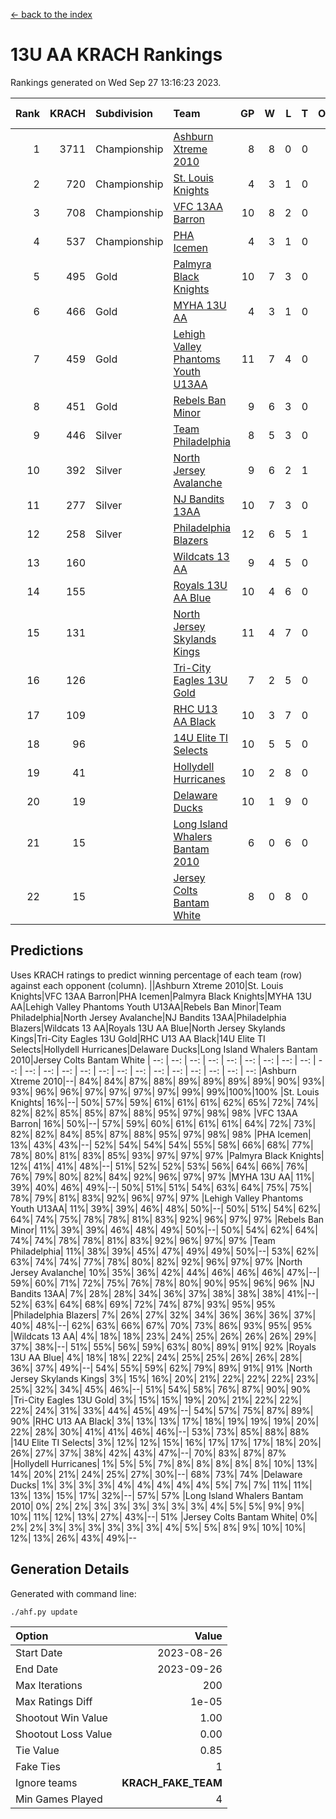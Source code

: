 [<- back to the index](readme.md)
# 13U AA KRACH Rankings
Rankings generated on Wed Sep 27 13:16:23 2023.

Rank|KRACH|Subdivision|Team|GP|W|L|T|OTW|OTL|SoS|Exp Wins|Win Diff
---:|---:|:---|:---|---:|---:|---:|---:|---:|---:|---:|---:|---:
1|3711|Championship|[Ashburn Xtreme 2010](https://gamesheetstats.com/seasons/3659/teams/140527/schedule)|8|8|0|0|0|0|377|8.8|-0.0
2|720|Championship|[St. Louis Knights](https://gamesheetstats.com/seasons/3659/teams/143323/schedule)|4|3|1|0|0|0|917|3.8|-0.0
3|708|Championship|[VFC 13AA Barron](https://gamesheetstats.com/seasons/3659/teams/140544/schedule)|10|8|2|0|1|0|252|8.9|0.0
4|537|Championship|[PHA Icemen](https://gamesheetstats.com/seasons/3659/teams/143321/schedule)|4|3|1|0|0|0|319|3.9|0.0
5|495|Gold|[Palmyra Black Knights](https://gamesheetstats.com/seasons/3659/teams/140537/schedule)|10|7|3|0|0|0|797|7.8|-0.0
6|466|Gold|[MYHA 13U AA](https://gamesheetstats.com/seasons/3659/teams/140533/schedule)|4|3|1|0|0|0|301|3.9|0.0
7|459|Gold|[Lehigh Valley Phantoms Youth U13AA](https://gamesheetstats.com/seasons/3659/teams/140531/schedule)|11|7|4|0|0|0|565|7.9|0.0
8|451|Gold|[Rebels Ban Minor](https://gamesheetstats.com/seasons/3659/teams/140539/schedule)|9|6|3|0|0|0|583|6.9|0.0
9|446|Silver|[Team Philadelphia](https://gamesheetstats.com/seasons/3659/teams/140542/schedule)|8|5|3|0|0|0|347|5.9|0.0
10|392|Silver|[North Jersey Avalanche](https://gamesheetstats.com/seasons/3659/teams/140535/schedule)|9|6|2|1|0|0|231|7.7|0.0
11|277|Silver|[NJ Bandits 13AA](https://gamesheetstats.com/seasons/3659/teams/140534/schedule)|10|7|3|0|2|1|186|7.9|0.0
12|258|Silver|[Philadelphia Blazers](https://gamesheetstats.com/seasons/3659/teams/140538/schedule)|12|6|5|1|1|0|755|7.7|0.0
13|160||[Wildcats 13 AA](https://gamesheetstats.com/seasons/3659/teams/140545/schedule)|9|4|5|0|0|0|268|4.9|0.0
14|155||[Royals 13U AA Blue](https://gamesheetstats.com/seasons/3659/teams/140541/schedule)|10|4|6|0|0|0|316|4.9|0.0
15|131||[North Jersey Skylands Kings](https://gamesheetstats.com/seasons/3659/teams/140536/schedule)|11|4|7|0|0|0|320|4.9|0.0
16|126||[Tri-City Eagles 13U Gold](https://gamesheetstats.com/seasons/3659/teams/140543/schedule)|7|2|5|0|0|1|396|2.9|0.0
17|109||[RHC U13 AA Black](https://gamesheetstats.com/seasons/3659/teams/140540/schedule)|10|3|7|0|0|0|306|3.9|0.0
18|96||[14U Elite TI Selects](https://gamesheetstats.com/seasons/3659/teams/140526/schedule)|10|5|5|0|0|1|185|5.9|0.0
19|41||[Hollydell Hurricanes](https://gamesheetstats.com/seasons/3659/teams/140529/schedule)|10|2|8|0|0|0|581|2.9|0.0
20|19||[Delaware Ducks](https://gamesheetstats.com/seasons/3659/teams/140528/schedule)|10|1|9|0|0|0|194|1.9|0.0
21|15||[Long Island Whalers Bantam 2010](https://gamesheetstats.com/seasons/3659/teams/140532/schedule)|6|0|6|0|0|0|246|0.9|0.0
22|15||[Jersey Colts Bantam White](https://gamesheetstats.com/seasons/3659/teams/140530/schedule)|8|0|8|0|0|1|248|0.9|0.0

## Predictions
Uses KRACH ratings to predict winning percentage of each team (row) against each opponent (column).
||Ashburn Xtreme 2010|St. Louis Knights|VFC 13AA Barron|PHA Icemen|Palmyra Black Knights|MYHA 13U AA|Lehigh Valley Phantoms Youth U13AA|Rebels Ban Minor|Team Philadelphia|North Jersey Avalanche|NJ Bandits 13AA|Philadelphia Blazers|Wildcats 13 AA|Royals 13U AA Blue|North Jersey Skylands Kings|Tri-City Eagles 13U Gold|RHC U13 AA Black|14U Elite TI Selects|Hollydell Hurricanes|Delaware Ducks|Long Island Whalers Bantam 2010|Jersey Colts Bantam White
| --: | --: | --: | --: | --: | --: | --: | --: | --: | --: | --: | --: | --: | --: | --: | --: | --: | --: | --: | --: | --: | --: | --: 
|Ashburn Xtreme 2010|--| 84%| 84%| 87%| 88%| 89%| 89%| 89%| 89%| 90%| 93%| 93%| 96%| 96%| 97%| 97%| 97%| 97%| 99%| 99%|100%|100%
|St. Louis Knights| 16%|--| 50%| 57%| 59%| 61%| 61%| 61%| 62%| 65%| 72%| 74%| 82%| 82%| 85%| 85%| 87%| 88%| 95%| 97%| 98%| 98%
|VFC 13AA Barron| 16%| 50%|--| 57%| 59%| 60%| 61%| 61%| 61%| 64%| 72%| 73%| 82%| 82%| 84%| 85%| 87%| 88%| 95%| 97%| 98%| 98%
|PHA Icemen| 13%| 43%| 43%|--| 52%| 54%| 54%| 54%| 55%| 58%| 66%| 68%| 77%| 78%| 80%| 81%| 83%| 85%| 93%| 97%| 97%| 97%
|Palmyra Black Knights| 12%| 41%| 41%| 48%|--| 51%| 52%| 52%| 53%| 56%| 64%| 66%| 76%| 76%| 79%| 80%| 82%| 84%| 92%| 96%| 97%| 97%
|MYHA 13U AA| 11%| 39%| 40%| 46%| 49%|--| 50%| 51%| 51%| 54%| 63%| 64%| 75%| 75%| 78%| 79%| 81%| 83%| 92%| 96%| 97%| 97%
|Lehigh Valley Phantoms Youth U13AA| 11%| 39%| 39%| 46%| 48%| 50%|--| 50%| 51%| 54%| 62%| 64%| 74%| 75%| 78%| 78%| 81%| 83%| 92%| 96%| 97%| 97%
|Rebels Ban Minor| 11%| 39%| 39%| 46%| 48%| 49%| 50%|--| 50%| 54%| 62%| 64%| 74%| 74%| 78%| 78%| 81%| 83%| 92%| 96%| 97%| 97%
|Team Philadelphia| 11%| 38%| 39%| 45%| 47%| 49%| 49%| 50%|--| 53%| 62%| 63%| 74%| 74%| 77%| 78%| 80%| 82%| 92%| 96%| 97%| 97%
|North Jersey Avalanche| 10%| 35%| 36%| 42%| 44%| 46%| 46%| 46%| 47%|--| 59%| 60%| 71%| 72%| 75%| 76%| 78%| 80%| 90%| 95%| 96%| 96%
|NJ Bandits 13AA|  7%| 28%| 28%| 34%| 36%| 37%| 38%| 38%| 38%| 41%|--| 52%| 63%| 64%| 68%| 69%| 72%| 74%| 87%| 93%| 95%| 95%
|Philadelphia Blazers|  7%| 26%| 27%| 32%| 34%| 36%| 36%| 36%| 37%| 40%| 48%|--| 62%| 63%| 66%| 67%| 70%| 73%| 86%| 93%| 95%| 95%
|Wildcats 13 AA|  4%| 18%| 18%| 23%| 24%| 25%| 26%| 26%| 26%| 29%| 37%| 38%|--| 51%| 55%| 56%| 59%| 63%| 80%| 89%| 91%| 92%
|Royals 13U AA Blue|  4%| 18%| 18%| 22%| 24%| 25%| 25%| 26%| 26%| 28%| 36%| 37%| 49%|--| 54%| 55%| 59%| 62%| 79%| 89%| 91%| 91%
|North Jersey Skylands Kings|  3%| 15%| 16%| 20%| 21%| 22%| 22%| 22%| 23%| 25%| 32%| 34%| 45%| 46%|--| 51%| 54%| 58%| 76%| 87%| 90%| 90%
|Tri-City Eagles 13U Gold|  3%| 15%| 15%| 19%| 20%| 21%| 22%| 22%| 22%| 24%| 31%| 33%| 44%| 45%| 49%|--| 54%| 57%| 75%| 87%| 89%| 90%
|RHC U13 AA Black|  3%| 13%| 13%| 17%| 18%| 19%| 19%| 19%| 20%| 22%| 28%| 30%| 41%| 41%| 46%| 46%|--| 53%| 73%| 85%| 88%| 88%
|14U Elite TI Selects|  3%| 12%| 12%| 15%| 16%| 17%| 17%| 17%| 18%| 20%| 26%| 27%| 37%| 38%| 42%| 43%| 47%|--| 70%| 83%| 87%| 87%
|Hollydell Hurricanes|  1%|  5%|  5%|  7%|  8%|  8%|  8%|  8%|  8%| 10%| 13%| 14%| 20%| 21%| 24%| 25%| 27%| 30%|--| 68%| 73%| 74%
|Delaware Ducks|  1%|  3%|  3%|  3%|  4%|  4%|  4%|  4%|  4%|  5%|  7%|  7%| 11%| 11%| 13%| 13%| 15%| 17%| 32%|--| 57%| 57%
|Long Island Whalers Bantam 2010|  0%|  2%|  2%|  3%|  3%|  3%|  3%|  3%|  3%|  4%|  5%|  5%|  9%|  9%| 10%| 11%| 12%| 13%| 27%| 43%|--| 51%
|Jersey Colts Bantam White|  0%|  2%|  2%|  3%|  3%|  3%|  3%|  3%|  3%|  4%|  5%|  5%|  8%|  9%| 10%| 10%| 12%| 13%| 26%| 43%| 49%|--

## Generation Details

Generated with command line:
```
./ahf.py update
```

| Option | Value |
| :----- | ----: |
| Start Date | 2023-08-26 |
| End Date | 2023-09-26 |
| Max Iterations | 200 |
| Max Ratings Diff | 1e-05 |
| Shootout Win Value | 1.00 |
| Shootout Loss Value | 0.00 |
| Tie Value | 0.85 |
| Fake Ties | 1 |
| Ignore teams | __KRACH_FAKE_TEAM__ |
| Min Games Played | 4 |

